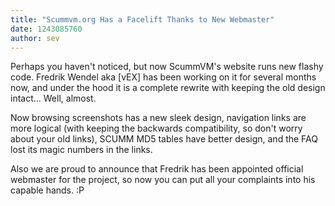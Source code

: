 ```yaml
---
title: "Scummvm.org Has a Facelift Thanks to New Webmaster"
date: 1243085760
author: sev
---
```


Perhaps you haven't noticed, but now ScummVM's website runs new flashy code. Fredrik Wendel aka \[vEX\] has been working on it for several months now, and under the hood it is a complete rewrite with keeping the old design intact... Well, almost.

Now browsing screenshots has a new sleek design, navigation links are more logical (with keeping the backwards compatibility, so don't worry about your old links), SCUMM MD5 tables have better design, and the FAQ lost its magic numbers in the links.

Also we are proud to announce that Fredrik has been appointed official webmaster for the project, so now you can put all your complaints into his capable hands. :P
